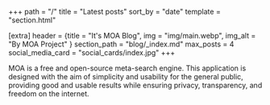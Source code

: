 +++
path = "/"
title = "Latest posts"
sort_by = "date"
template = "section.html"

[extra]
header = {title = "It's MOA Blog", img = "img/main.webp", img_alt = "By MOA Project" }
section_path = "blog/_index.md"
max_posts = 4
social_media_card = "social_cards/index.jpg"
+++

MOA is a free and open-source meta-search engine. This application is designed with the aim of simplicity and usability for the general public, providing good and usable results while ensuring privacy, transparency, and freedom on the internet.
